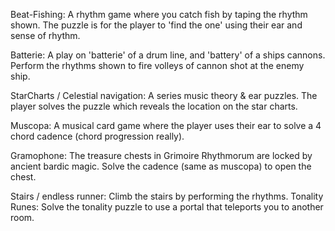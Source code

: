 Beat-Fishing: A rhythm game where you catch fish by taping the rhythm shown. The puzzle is for the player to 'find the one' using their ear and sense of rhythm.

Batterie: A play on 'batterie' of a drum line, and 'battery' of a ships cannons. Perform the rhythms shown to fire volleys of cannon shot at the enemy ship.

StarCharts / Celestial navigation: A series music theory & ear puzzles. The player solves the puzzle which reveals the location on the star charts. 

Muscopa: A musical card game where the player uses their ear to solve a 4 chord cadence (chord progression really).

Gramophone: The treasure chests in Grimoire Rhythmorum are locked by ancient bardic magic. Solve the cadence (same as muscopa) to open the chest.

Stairs / endless runner: Climb the stairs by performing the rhythms. 
Tonality Runes: Solve the tonality puzzle to use a portal that teleports you to another room.